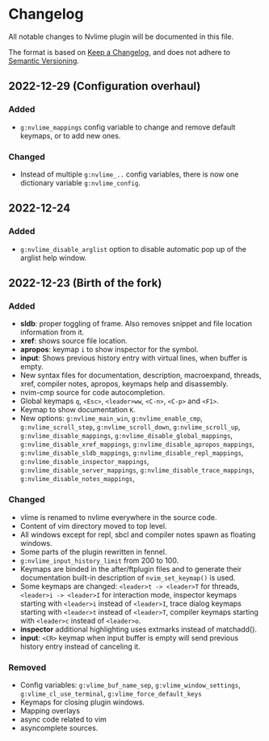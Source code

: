 # Changelog

All notable changes to Nvlime plugin will be documented in this file.

The format is based on [Keep a Changelog](https://keepachangelog.com/en/1.0.0/),
and does not adhere to [Semantic Versioning](https://semver.org/spec/v2.0.0.html).

## 2022-12-29 (Configuration overhaul)

### Added

- `g:nvlime_mappings` config variable to change and remove default keymaps, or
to add new ones.

### Changed

- Instead of multiple `g:nvlime_..` config variables, there is now one dictionary
variable `g:nvlime_config`.

## 2022-12-24

### Added

- `g:nvlime_disable_arglist` option to disable automatic pop up of the arglist
  help window.

## 2022-12-23 (Birth of the fork)

### Added

- **sldb**: proper toggling of frame. Also removes snippet and file
  location information from it.
- **xref**: shows source file location.
- **apropos**: keymap `i` to show inspector for the symbol.
- **input**: Shows previous history entry with virtual lines, when buffer
  is empty.
- New syntax files for documentation, description, macroexpand, threads,
  xref, compiler notes, apropos, keymaps help and disassembly.
- nvim-cmp source for code autocompletion.
- Global keymaps `q`, `<Esc>`, `<leader>ww`, `<C-n>`, `<C-p>` and `<F1>`.
- Keymap to show documentation `K`.
- New options: `g:nvlime_main_win`, `g:nvlime_enable_cmp`,
  `g:nvlime_scroll_step`, `g:nvlime_scroll_down`, `g:nvlime_scroll_up`,
  `g:nvlime_disable_mappings`, `g:nvlime_disable_global_mappings`,
  `g:nvlime_disable_xref_mappings`, `g:nvlime_disable_apropos_mappings`,
  `g:nvlime_disable_sldb_mappings`, `g:nvlime_disable_repl_mappings`,
  `g:nvlime_disable_inspector_mappings`,
  `g:nvlime_disable_server_mappings`, `g:nvlime_disable_trace_mappings`,
  `g:nvlime_disable_notes_mappings`,

### Changed

- vlime is renamed to nvlime everywhere in the source code.
- Content of vim directory moved to top level.
- All windows except for repl, sbcl and compiler notes spawn as floating
  windows.
- Some parts of the plugin rewritten in fennel.
- `g:nvlime_input_history_limit` from 200 to 100.
- Keymaps are binded in the after/ftplugin files and to generate their
  documentation built-in description of `nvim_set_keymap()` is used.
- Some keymaps are changed: `<leader>t -> <leader>T` for threads, `<leader>i ->
  <leader>I` for interaction mode, inspector keymaps starting with `<leader>i`
  instead of `<leader>I`, trace dialog keymaps starting with `<leader>t`
  instead of `<leader>T`, compiler keymaps starting with `<leader>c` instead of
  `<leader>o`.
- **inspector** additional highlighting uses extmarks instead of matchadd().
- **input**: `<CR>` keymap when input buffer is empty will send previous
  history entry instead of canceling it.

### Removed

- Config variables: `g:vlime_buf_name_sep`, `g:vlime_window_settings`, `g:vlime_cl_use_terminal`,
`g:vlime_force_default_keys`
- Keymaps for closing plugin windows.
- Mapping overlays
- async code related to vim
- asyncomplete sources.
